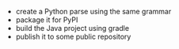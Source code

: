 - create a Python parse using the same grammar
- package it for PyPI
- build the Java project using gradle
- publish it to some public repository
